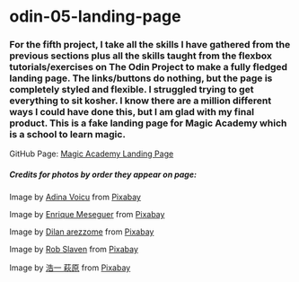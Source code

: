 # odin-05-landing-page

### For the fifth project, I take all the skills I have gathered from the previous sections plus all the skills taught from the flexbox tutorials/exercises on The Odin Project to make a fully fledged landing page. The links/buttons do nothing, but the page is completely styled and flexible. I struggled trying to get everything to sit kosher. I know there are a million different ways I could have done this, but I am glad with my final product. This is a fake landing page for Magic Academy which is a school to learn magic.

GitHub Page: [Magic Academy Landing Page](https://danironic.github.io/odin-05-landing-page/)

##### Credits for photos by order they appear on page:

Image by <a href="https://pixabay.com/users/adinavoicu-485024/?utm_source=link-attribution&amp;utm_medium=referral&amp;utm_campaign=image&amp;utm_content=1339696">Adina Voicu</a> from <a href="https://pixabay.com/?utm_source=link-attribution&amp;utm_medium=referral&amp;utm_campaign=image&amp;utm_content=1339696">Pixabay</a>

Image by <a href="https://pixabay.com/users/darksouls1-2189876/?utm_source=link-attribution&amp;utm_medium=referral&amp;utm_campaign=image&amp;utm_content=3673246">Enrique Meseguer</a> from <a href="https://pixabay.com/?utm_source=link-attribution&amp;utm_medium=referral&amp;utm_campaign=image&amp;utm_content=3673246">Pixabay</a>

Image by <a href="https://pixabay.com/users/dilanarezzo-8996205/?utm_source=link-attribution&amp;utm_medium=referral&amp;utm_campaign=image&amp;utm_content=4137458">Dilan arezzome</a> from <a href="https://pixabay.com/?utm_source=link-attribution&amp;utm_medium=referral&amp;utm_campaign=image&amp;utm_content=4137458">Pixabay</a>

Image by <a href="https://pixabay.com/users/4753994-4753994/?utm_source=link-attribution&amp;utm_medium=referral&amp;utm_campaign=image&amp;utm_content=2125834">Rob Slaven</a> from <a href="https://pixabay.com/?utm_source=link-attribution&amp;utm_medium=referral&amp;utm_campaign=image&amp;utm_content=2125834">Pixabay</a>

Image by <a href="https://pixabay.com/users/u_dg9pheol-9978493/?utm_source=link-attribution&amp;utm_medium=referral&amp;utm_campaign=image&amp;utm_content=3644528">浩一 萩原</a> from <a href="https://pixabay.com/?utm_source=link-attribution&amp;utm_medium=referral&amp;utm_campaign=image&amp;utm_content=3644528">Pixabay</a>
